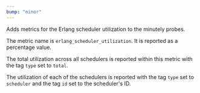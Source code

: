 ```yaml
---
bump: "minor"
---
```


Adds metrics for the Erlang scheduler utilization to the minutely probes.

The metric name is `erlang_scheduler_utilization`. It is reported as a
percentage value.

The total utilization across all schedulers is reported within this metric
with the tag `type` set to `total`. 

The utilization of each of the schedulers is reported with the tag `type`
set to `scheduler` and the tag `id` set to the scheduler's ID.

